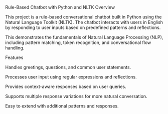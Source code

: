 Rule-Based Chatbot with Python and NLTK
Overview

This project is a rule-based conversational chatbot built in Python using the Natural Language Toolkit (NLTK). The chatbot interacts with users in English by responding to user inputs based on predefined patterns and reflections.

This demonstrates the fundamentals of Natural Language Processing (NLP), including pattern matching, token recognition, and conversational flow handling.


Features

Handles greetings, questions, and common user statements.

Processes user input using regular expressions and reflections.

Provides context-aware responses based on user queries.

Supports multiple response variations for more natural conversation.

Easy to extend with additional patterns and responses.

